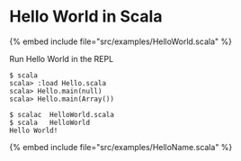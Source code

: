 # Hello World in Scala



{% embed include file="src/examples/HelloWorld.scala" %}

Run Hello World in the REPL


```
$ scala
scala> :load Hello.scala
scala> Hello.main(null)
scala> Hello.main(Array())
```

```
$ scalac  HelloWorld.scala
$ scala   HelloWorld
Hello World!
```

{% embed include file="src/examples/HelloName.scala" %}



